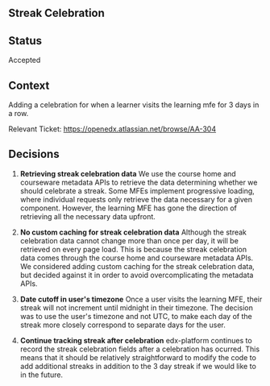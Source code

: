Streak Celebration
---------------------

Status
------
Accepted

Context
-------
Adding a celebration for when a learner visits the learning mfe for 3 days in a row.


Relevant Ticket:
https://openedx.atlassian.net/browse/AA-304

Decisions
--------

1. **Retrieving streak celebration data**
We use the course home and courseware metadata APIs to retrieve the data determining whether we should celebrate a streak.
Some MFEs implement progressive loading, where individual requests only retrieve the data necessary for a given component. However, the learning MFE has gone the direction of retrieving all the necessary data upfront.

2. **No custom caching for streak celebration data**
Although the streak celebration data cannot change more than once per day, it will be retrieved on every page load. This is because the streak celebration data comes through the course home and courseware metadata APIs. We considered adding custom caching for the streak celebration data, but decided against it in order to avoid overcomplicating the metadata APIs.

3. **Date cutoff in user's timezone**
Once a user visits the learning MFE, their streak will not increment until midnight in their timezone.
The decision was to use the user's timezone and not UTC, to make each day of the streak more closely correspond to separate days for the user.

4. **Continue tracking streak after celebration** 
edx-platform continues to record the streak celebration fields after a celebration has ocurred.
This means that it should be relatively straightforward to modify the code to add additional streaks in addition to the 3 day streak if we would like to in the future.
